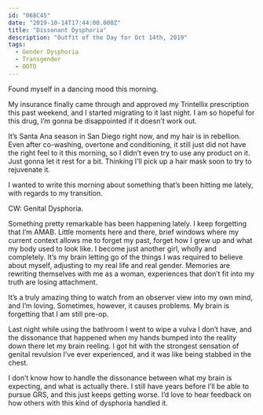 ```yaml
---
id: "068C45"
date: "2019-10-14T17:44:00.000Z"
title: "Dissonant Dysphoria"
description: "Outfit of the Day for Oct 14th, 2019"
tags:
  - Gender Dysphoria
  - Transgender
  - OOTD
---
```

Found myself in a dancing mood this morning.

My insurance finally came through and approved my Trintellix prescription this past weekend, and I started migrating to it last night. I am so hopeful for this drug, I’m gonna be disappointed if it doesn’t work out.

It’s Santa Ana season in San Diego right now, and my hair is in rebellion. Even after co-washing, overtone and conditioning, it still just did not have the right feel to it this morning, so I didn’t even try to use any product on it. Just gonna let it rest for a bit. Thinking I’ll pick up a hair mask soon to try to rejuvenate it.

I wanted to write this morning about something that’s been hitting me lately, with regards to my transition.

CW: Genital Dysphoria.

Something pretty remarkable has been happening lately. I keep forgetting that I’m AMAB. Little moments here and there, brief windows where my current context allows me to forget my past, forget how I grew up and what my body used to look like. I become just another girl, wholly and completely. It’s my brain letting go of the things I was required to believe about myself, adjusting to my real life and real gender. Memories are rewriting themselves with me as a woman, experiences that don’t fit into my truth are losing attachment.

It’s a truly amazing thing to watch from an observer view into my own mind, and I’m loving. Sometimes, however, it causes problems. My brain is forgetting that I am still pre-op.

Last night while using the bathroom I went to wipe a vulva I don’t have, and the dissonance that happened when my hands bumped into the reality down there let my brain reeling. I got hit with the strongest sensation of genital revulsion I’ve ever experienced, and it was like being stabbed in the chest.

I don’t know how to handle the dissonance between what my brain is expecting, and what is actually there. I still have years before I’ll be able to pursue GRS, and this just keeps getting worse. I’d love to hear feedback on how others with this kind of dysphoria handled it.
